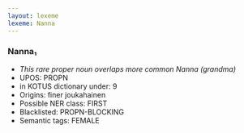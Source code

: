 ```yaml
---
layout: lexeme
lexeme: Nanna
---
```


###  Nanna₁

* _This rare proper noun overlaps more common *Nanna* (grandma)_
* UPOS:  PROPN
* in KOTUS dictionary under:  9
* Origins: finer joukahainen 
* Possible NER class:  FIRST
* Blacklisted:  PROPN-BLOCKING
* Semantic tags:  FEMALE

